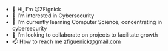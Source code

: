 - 👋 Hi, I’m @ZFignick
- 👀 I’m interested in Cybersecurity
- 🌱 I’m currently learning Computer Science, concentrating in cybersecurity
- 💞️ I’m looking to collaborate on projects to facilitate growth
- 📫 How to reach me zfiguenick@gmail.com

<!---
ZFignick/ZFignick is a ✨ special ✨ repository because its `README.md` (this file) appears on your GitHub profile.
You can click the Preview link to take a look at your changes.
--->
